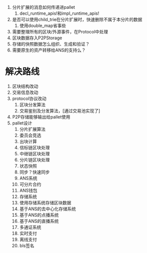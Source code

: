 1. 分片扩展的消息如何传递进pallet
   1. decl_runtime_apis!和impl_runtime_apis!
2. 是否可以使用child_trie在分片扩展时，快速删除不属于本分片的数据
   1. 使用double_map省事些
3. 需要整理所有的区块/外源事件，在Protocol中处理
4. 区块数据存入P2PStorage
5. 存储的快照数据怎么组织、生成和验证？
6. 需要原生的资产转移给ANS的支持么？

#  解决路线
1. 区块结构改动
2. 交易信息改动
3. protocol协议改动
   1. 区块分发算法 
   2. 交易鉴别及分发算法，[通过交易池实现了]
4. P2P存储能够输出给pallet使用
6. pallet设计  
   1. 分片扩展算法
   2. 委员会竞选
   3. 出块计算
   4. 信标链区块处理
   5. 中继链区块处理
   6. 分片链区块处理
   7. 状态快照
   8. 同步？快速同步
   9. ANS系统
   10. 可分片合约
   11. ANS钱包
   12. 存储系统
   13. 使用存储系统存储区块数据
   14. 基于ANS的去中心化存储系统
   15. 基于ANS的点播系统
   16. 基于ANS的直播系统
   17. 多通证系统
   18. 实时支付
   19. 离线支付
   20. bls签名
   